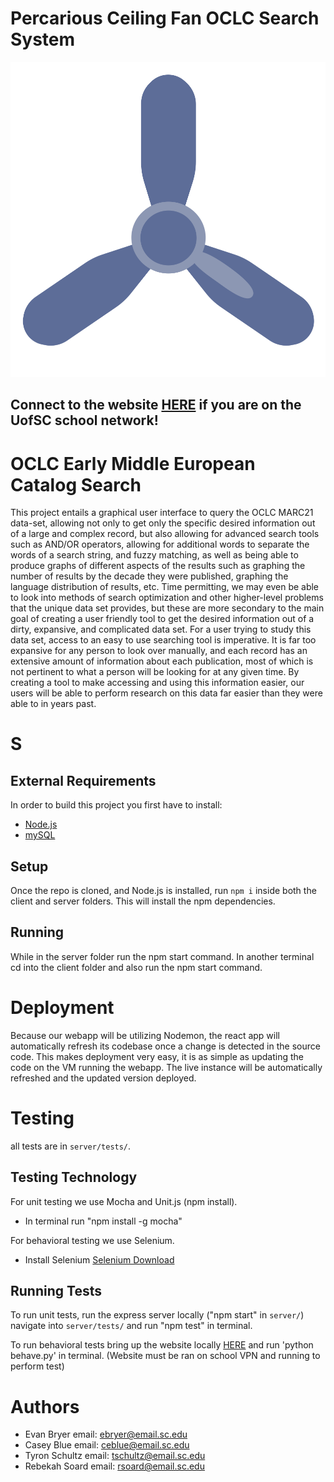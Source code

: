 # Percarious Ceiling Fan OCLC Search System

![icon](media/Percarious-Ceiling-Fan.svg)

## Connect to the website [HERE](http://10.173.131.12:3000/) if you are on the UofSC school network!

# OCLC Early Middle European Catalog Search

This project entails a graphical user interface to query the OCLC MARC21 data-set, allowing not only to get only the specific desired information out of a large and complex record, but also allowing for advanced search tools such as AND/OR operators, allowing for additional words to separate the words of a search string, and fuzzy matching, as well as being able to produce graphs of different aspects of the results such as graphing the number of results by the decade they were published, graphing the language distribution of results, etc. Time permitting, we may even be able to look into methods of search optimization and other higher-level problems that the unique data set provides, but these are more secondary to the main goal of creating a user friendly tool to get the desired information out of a dirty, expansive, and complicated data set.
For a user trying to study this data set, access to an easy to use searching tool is imperative. It is far too expansive for any person to look over manually, and each record has an extensive amount of information about each publication, most of which is not pertinent to what a person will be looking for at any given time. By creating a tool to make accessing and using this information easier, our users will be able to perform research on this data far easier than they were able to in years past.

# S

## External Requirements

In order to build this project you first have to install:

* [Node.js](https://nodejs.org/en/)
* [mySQL](https://www.mysql.com/)

## Setup
Once the repo is cloned, and Node.js is installed, run `npm i` inside both the client and server folders. This will install the npm dependencies.

## Running

While in the server folder run the npm start command. In another terminal cd into the client folder and also run the npm start command.

# Deployment

Because our webapp will be utilizing Nodemon, the react app will automatically refresh its codebase once a change is detected in the source code. This makes deployment very easy, it is as simple as updating the code on the VM running the webapp. The live instance will be automatically refreshed and the updated version deployed.

# Testing

all tests are in `server/tests/`.
  
## Testing Technology

For unit testing we use Mocha and Unit.js (npm install).
 * In terminal run "npm install -g mocha"

For behavioral testing we use Selenium.
  * Install Selenium [Selenium Download](https://www.selenium.dev/downloads/)

## Running Tests

To run unit tests, run the express server locally ("npm start" in `server/`) navigate into `server/tests/` and run "npm test" in terminal.

To run behavioral tests bring up the website locally [HERE](http://10.173.131.12:3000/) and run 'python behave.py' in terminal.
(Website must be ran on school VPN and running to perform test)

# Authors

* Evan Bryer email: ebryer@email.sc.edu
* Casey Blue email: ceblue@email.sc.edu
* Tyron Schultz email: tschultz@email.sc.edu
* Rebekah Soard email: rsoard@email.sc.edu

